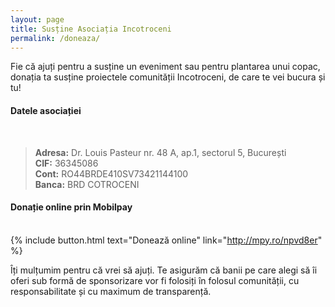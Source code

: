 ```yaml
---
layout: page
title: Susține Asociația Incotroceni
permalink: /doneaza/
---
```


Fie că ajuți pentru a susține un eveniment sau pentru plantarea unui copac, donația ta susține proiectele comunității Incotroceni, de care te vei bucura și tu!

#### Datele asociației
&nbsp;
>**Adresa:**  Dr. Louis Pasteur nr. 48 A, ap.1, sectorul 5, București  
>**CIF:** 36345086  
>**Cont:**  RO44BRDE410SV73421144100  
>**Banca:** BRD  COTROCENI

#### Donație online prin Mobilpay
&nbsp;  
{% include button.html text="Donează online" link="http://mpy.ro/npvd8er" %}

Îți mulțumim pentru că vrei să ajuți. Te asigurăm că banii pe care alegi să îi oferi sub formă de sponsorizare vor fi folosiți în folosul comunității, cu responsabilitate și cu maximum de transparență.
